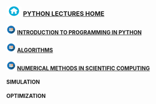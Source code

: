 ### <img src = "sample/home.png" width="40" height="25" /> [PYTHON LECTURES HOME](https://datafiction.github.io/)

#### <img src = "sample/lecture.png" width="25" height="25" /> [INTRODUCTION TO PROGRAMMING IN PYTHON](intro.MD)

#### <img src = "sample/lecture.png" width="25" height="25" /> [ALGORITHMS](algorithm.MD)

#### <img src = "sample/lecture.png" width="25" height="25" /> [NUMERICAL METHODS IN SCIENTIFIC COMPUTING](numerical.MD)

#### SIMULATION

#### OPTIMIZATION

